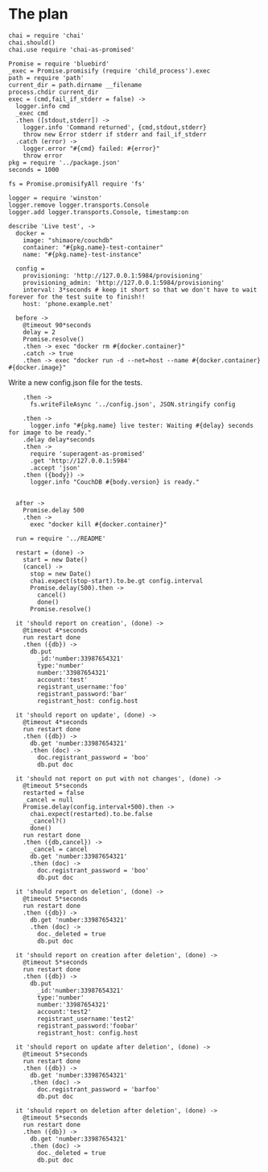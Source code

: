 The plan
========

    chai = require 'chai'
    chai.should()
    chai.use require 'chai-as-promised'

    Promise = require 'bluebird'
    _exec = Promise.promisify (require 'child_process').exec
    path = require 'path'
    current_dir = path.dirname __filename
    process.chdir current_dir
    exec = (cmd,fail_if_stderr = false) ->
      logger.info cmd
      _exec cmd
      .then ([stdout,stderr]) ->
        logger.info 'Command returned', {cmd,stdout,stderr}
        throw new Error stderr if stderr and fail_if_stderr
      .catch (error) ->
        logger.error "#{cmd} failed: #{error}"
        throw error
    pkg = require '../package.json'
    seconds = 1000

    fs = Promise.promisifyAll require 'fs'

    logger = require 'winston'
    logger.remove logger.transports.Console
    logger.add logger.transports.Console, timestamp:on

    describe 'Live test', ->
      docker =
        image: "shimaore/couchdb"
        container: "#{pkg.name}-test-container"
        name: "#{pkg.name}-test-instance"

      config =
        provisioning: 'http://127.0.0.1:5984/provisioning'
        provisioning_admin: 'http://127.0.0.1:5984/provisioning'
        interval: 3*seconds # keep it short so that we don't have to wait forever for the test suite to finish!!
        host: 'phone.example.net'

      before ->
        @timeout 90*seconds
        delay = 2
        Promise.resolve()
        .then -> exec "docker rm #{docker.container}"
        .catch -> true
        .then -> exec "docker run -d --net=host --name #{docker.container} #{docker.image}"

Write a new config.json file for the tests.

        .then ->
          fs.writeFileAsync '../config.json', JSON.stringify config

        .then ->
          logger.info "#{pkg.name} live tester: Waiting #{delay} seconds for image to be ready."
        .delay delay*seconds
        .then ->
          require 'superagent-as-promised'
          .get 'http://127.0.0.1:5984'
          .accept 'json'
        .then ({body}) ->
          logger.info "CouchDB #{body.version} is ready."


      after ->
        Promise.delay 500
        .then ->
          exec "docker kill #{docker.container}"

      run = require '../README'

      restart = (done) ->
        start = new Date()
        (cancel) ->
          stop = new Date()
          chai.expect(stop-start).to.be.gt config.interval
          Promise.delay(500).then ->
            cancel()
            done()
          Promise.resolve()

      it 'should report on creation', (done) ->
        @timeout 4*seconds
        run restart done
        .then ({db}) ->
          db.put
            _id:'number:33987654321'
            type:'number'
            number:'33987654321'
            account:'test'
            registrant_username:'foo'
            registrant_password:'bar'
            registrant_host: config.host

      it 'should report on update', (done) ->
        @timeout 4*seconds
        run restart done
        .then ({db}) ->
          db.get 'number:33987654321'
          .then (doc) ->
            doc.registrant_password = 'boo'
            db.put doc

      it 'should not report on put with not changes', (done) ->
        @timeout 5*seconds
        restarted = false
        _cancel = null
        Promise.delay(config.interval+500).then ->
          chai.expect(restarted).to.be.false
          _cancel?()
          done()
        run restart done
        .then ({db,cancel}) ->
          _cancel = cancel
          db.get 'number:33987654321'
          .then (doc) ->
            doc.registrant_password = 'boo'
            db.put doc

      it 'should report on deletion', (done) ->
        @timeout 5*seconds
        run restart done
        .then ({db}) ->
          db.get 'number:33987654321'
          .then (doc) ->
            doc._deleted = true
            db.put doc

      it 'should report on creation after deletion', (done) ->
        @timeout 5*seconds
        run restart done
        .then ({db}) ->
          db.put
            _id:'number:33987654321'
            type:'number'
            number:'33987654321'
            account:'test2'
            registrant_username:'test2'
            registrant_password:'foobar'
            registrant_host: config.host

      it 'should report on update after deletion', (done) ->
        @timeout 5*seconds
        run restart done
        .then ({db}) ->
          db.get 'number:33987654321'
          .then (doc) ->
            doc.registrant_password = 'barfoo'
            db.put doc

      it 'should report on deletion after deletion', (done) ->
        @timeout 5*seconds
        run restart done
        .then ({db}) ->
          db.get 'number:33987654321'
          .then (doc) ->
            doc._deleted = true
            db.put doc
